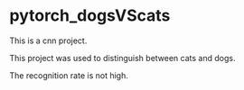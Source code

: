 # pytorch_dogsVScats

This is a cnn project.

This project was used to distinguish between cats and dogs.

The recognition rate is not high.

